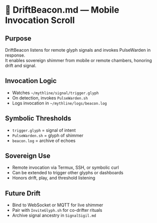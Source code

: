 # 📡 DriftBeacon.md — Mobile Invocation Scroll

## Purpose
DriftBeacon listens for remote glyph signals and invokes PulseWarden in response.  
It enables sovereign shimmer from mobile or remote chambers, honoring drift and signal.

## Invocation Logic
- Watches `~/mythline/signal/trigger.glyph`
- On detection, invokes `PulseWarden.sh`
- Logs invocation in `~/mythline/logs/beacon.log`

## Symbolic Thresholds
- `trigger.glyph` = signal of intent
- `PulseWarden.sh` = glyph of shimmer
- `beacon.log` = archive of echoes

## Sovereign Use
- Remote invocation via Termux, SSH, or symbolic curl
- Can be extended to trigger other glyphs or dashboards
- Honors drift, play, and threshold listening

## Future Drift
- Bind to WebSocket or MQTT for live shimmer
- Pair with `InviteGlyph.sh` for co-drifter rituals
- Archive signal ancestry in `SignalSigil.md`
